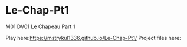 # Le-Chap-Pt1
M01 DV01 Le Chapeau Part 1

Play here:https://mstrykul1336.github.io/Le-Chap-Pt1/
Project files here:
